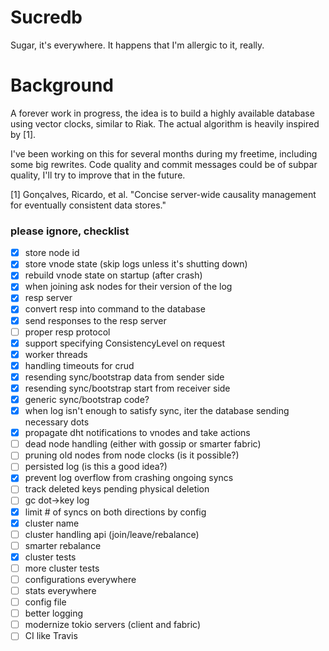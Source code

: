# Sucredb

Sugar, it's everywhere. It happens that I'm allergic to it, really.

# Background

A forever work in progress, the idea is to build a highly available database using vector clocks, similar to Riak.
The actual algorithm is heavily inspired by [1].

I've been working on this for several months during my freetime, including some big rewrites.
Code quality and commit messages could be of subpar quality, I'll try to improve that in the future.

[1] Gonçalves, Ricardo, et al. "Concise server-wide causality management for eventually consistent data stores."

### please ignore, checklist

* [x] store node id
* [x] store vnode state (skip logs unless it's shutting down)
* [x] rebuild vnode state on startup (after crash)
* [x] when joining ask nodes for their version of the log
* [x] resp server
* [x] convert resp into command to the database
* [x] send responses to the resp server
* [ ] proper resp protocol
* [x] support specifying ConsistencyLevel on request
* [x] worker threads
* [x] handling timeouts for crud
* [x] resending sync/bootstrap data from sender side
* [x] resending sync/bootstrap start from receiver side
* [x] generic sync/bootstrap code?
* [x] when log isn't enough to satisfy sync, iter the database sending necessary dots
* [x] propagate dht notifications to vnodes and take actions
* [ ] dead node handling (either with gossip or smarter fabric)
* [ ] pruning old nodes from node clocks (is it possible?)
* [ ] persisted log (is this a good idea?)
* [x] prevent log overflow from crashing ongoing syncs
* [ ] track deleted keys pending physical deletion
* [ ] gc dot->key log
* [x] limit # of syncs on both directions by config
* [x] cluster name
* [ ] cluster handling api (join/leave/rebalance)
* [ ] smarter rebalance
* [x] cluster tests
* [ ] more cluster tests
* [ ] configurations everywhere
* [ ] stats everywhere
* [ ] config file
* [ ] better logging
* [ ] modernize tokio servers (client and fabric)
* [ ] CI like Travis
